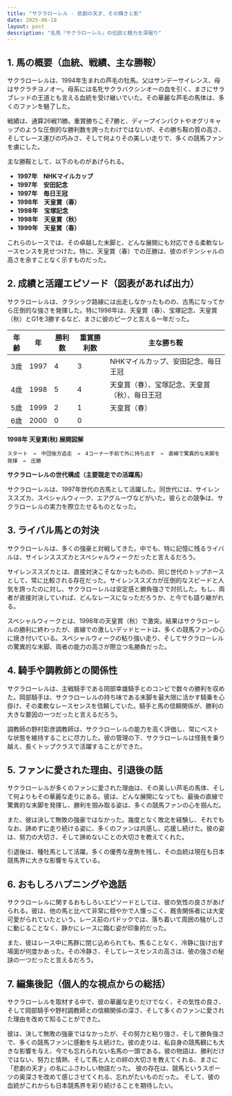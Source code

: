 ```yaml
---
title: "サクラローレル - 悲劇の天才、その輝きと影"
date: 2025-06-18
layout: post
description: "名馬『サクラローレル』の伝説と魅力を深堀り"
---
```


## 1. 馬の概要（血統、戦績、主な勝鞍）

サクラローレルは、1994年生まれの芦毛の牡馬。父はサンデーサイレンス、母はサクラチヨノオー。母系には名牝サクラバクシンオーの血を引く、まさにサラブレッドの王道とも言える血統を受け継いでいた。その華麗な芦毛の馬体は、多くのファンを魅了した。

戦績は、通算26戦11勝。重賞勝ちこそ7勝と、ディープインパクトやオグリキャップのような圧倒的な勝利数を誇ったわけではないが、その勝ち鞍の質の高さ、そしてレース運びの巧みさ、そして何よりその美しい走りで、多くの競馬ファンを虜にした。

主な勝鞍として、以下のものがあげられる。

* **1997年　NHKマイルカップ**
* **1997年　安田記念**
* **1997年　毎日王冠**
* **1998年　天皇賞（春）**
* **1998年　宝塚記念**
* **1998年　天皇賞（秋）**
* **1999年　天皇賞（春）**


これらのレースでは、その卓越した末脚と、どんな展開にも対応できる柔軟なレースセンスを見せつけた。特に、天皇賞（春）での圧勝は、彼のポテンシャルの高さを余すことなく示すものだった。


## 2. 成績と活躍エピソード（図表があれば出力）

サクラローレルは、クラシック路線には出走しなかったものの、古馬になってから圧倒的な強さを発揮した。特に1998年は、天皇賞（春）、宝塚記念、天皇賞（秋）とG1を3勝するなど、まさに彼のピークと言える一年だった。

| 年齢 | 年 | 勝利数 | 重賞勝利数 | 主な勝ち鞍 |
|---|---|---|---|---|
| 3歳 | 1997 | 4 | 3 | NHKマイルカップ、安田記念、毎日王冠 |
| 4歳 | 1998 | 5 | 4 | 天皇賞（春）、宝塚記念、天皇賞（秋）、毎日王冠 |
| 5歳 | 1999 | 2 | 1 | 天皇賞（春） |
| 6歳 | 2000 | 0 | 0 |  |


**1998年 天皇賞(秋) 展開図解**

```
スタート　→　中団後方追走　→　4コーナー手前で外に持ち出す　→　直線で驚異的な末脚を発揮　→　圧勝
```

**サクラローレルの世代構成（主要競走での活躍馬）**

サクラローレルは、1997年世代の古馬として活躍した。同世代には、サイレンススズカ、スペシャルウィーク、エアグルーヴなどがいた。彼らとの競争は、サクラローレルの実力を際立たせるものとなった。


## 3. ライバル馬との対決

サクラローレルは、多くの強豪と対戦してきた。中でも、特に記憶に残るライバルは、サイレンススズカとスペシャルウィークだったと言えるだろう。

サイレンススズカとは、直接対決こそなかったものの、同じ世代のトップホースとして、常に比較される存在だった。サイレンススズカが圧倒的なスピードと人気を誇ったのに対し、サクラローレルは安定感と勝負強さで対抗した。もし、両者が直接対決していれば、どんなレースになっただろうか、と今でも語り継がれる。

スペシャルウィークとは、1998年の天皇賞（秋）で激突。結果はサクラローレルの勝利に終わったが、直線での激しいデッドヒートは、多くの競馬ファンの心に焼き付いている。スペシャルウィークの粘り強い走り、そしてサクラローレルの驚異的な末脚、両者の能力の高さが際立つ名勝負だった。


## 4. 騎手や調教師との関係性

サクラローレルは、主戦騎手である岡部幸雄騎手とのコンビで数々の勝利を収めた。岡部騎手は、サクラローレルの持ち味である末脚を最大限に活かす騎乗を心掛け、その柔軟なレースセンスを信頼していた。騎手と馬の信頼関係が、勝利の大きな要因の一つだったと言えるだろう。

調教師の野村彰彦調教師は、サクラローレルの能力を高く評価し、常にベストな状態を維持することに尽力した。彼の管理の下、サクラローレルは怪我を乗り越え、長くトップクラスで活躍することができた。


## 5. ファンに愛された理由、引退後の話

サクラローレルが多くのファンに愛された理由は、その美しい芦毛の馬体、そして何よりもその華麗な走りにある。彼は、どんな展開になっても、最後の直線で驚異的な末脚を発揮し、勝利を掴み取る姿は、多くの競馬ファンの心を掴んだ。

また、彼は決して無敗の強豪ではなかった。幾度となく敗北を経験し、それでもなお、諦めずに走り続ける姿に、多くのファンは共感し、応援し続けた。彼の姿は、努力の大切さ、そして諦めないことの大切さを教えてくれた。

引退後は、種牡馬として活躍。多くの優秀な産駒を残し、その血統は現在も日本競馬界に大きな影響を与えている。


## 6. おもしろハプニングや逸話

サクラローレルに関するおもしろいエピソードとしては、彼の気性の良さがあげられる。彼は、他の馬と比べて非常に穏やかで人懐っこく、厩舎関係者には大変可愛がられていたという。レース前のパドックでは、落ち着いて周囲の騒がしさに動じることなく、静かにレースに臨む姿が印象的だった。

また、彼はレース中に馬群に閉じ込められても、焦ることなく、冷静に抜け出す場面が何度かあった。その冷静さ、そしてレースセンスの高さは、彼の強さの秘訣の一つだったと言えるだろう。


## 7. 編集後記（個人的な視点からの総括）

サクラローレルを取材する中で、彼の華麗な走りだけでなく、その気性の良さ、そして岡部騎手や野村調教師との信頼関係の深さ、そして多くのファンに愛された理由を改めて知ることができた。

彼は、決して無敗の強豪ではなかったが、その努力と粘り強さ、そして勝負強さで、多くの競馬ファンに感動を与え続けた。彼の走りは、私自身の競馬観にも大きな影響を与え、今でも忘れられない名馬の一頭である。彼の物語は、勝利だけではない、努力と情熱、そして馬と人との絆の大切さを教えてくれる、まさに「悲劇の天才」の名にふさわしい物語だった。  彼の存在は、競馬というスポーツの奥深さを改めて感じさせてくれる、忘れがたいものだった。  そして、彼の血統がこれからも日本競馬界を彩り続けることを期待したい。
